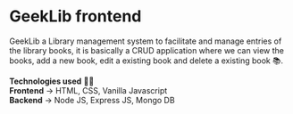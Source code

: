# GeekLib frontend
GeekLib a Library management system to facilitate and manage entries of the library books, it is basically a CRUD application where we can view the books, add a new book, edit a existing book and delete a existing book 📚.

**Technologies used** 🧑‍💻<br /> 
**Frontend** -> HTML, CSS, Vanilla Javascript <br /> 
**Backend** -> Node JS, Express JS, Mongo DB 
